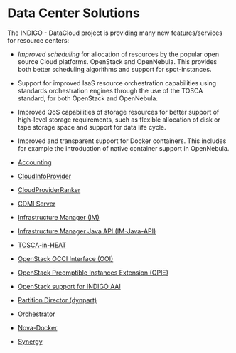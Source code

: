 # Data Center Solutions

The INDIGO - DataCloud project is providing many new features/services for resource centers: 
* *Improved scheduling* for allocation of resources by the popular open source Cloud platforms. OpenStack and OpenNebula. This provides both better scheduling algorithms and support for spot-instances.
* Support for improved IaaS resource orchestration capabilities using standards  orchestration engines through the use of the TOSCA standard, for both OpenStack and OpenNebula.
* Improved QoS capabilities of storage resources for better support of high-level storage requirements, such as flexible allocation of disk or tape storage space and support for data life cycle.
* Improved and transparent support for Docker containers. This includes for example the introduction of native container support in OpenNebula. 

* [Accounting](accounting1.md)
* [CloudInfoProvider](cip1.md)
* [CloudProviderRanker](cpr1.md)
* [CDMI Server](cdmi1.md)
* [Infrastructure Manager (IM)](indigo1/im1.md)
* [Infrastructure Manager Java API (IM-Java-API)](indigo1/imjavaapi1.md)
* [TOSCA-in-HEAT](indigo1/heat-translator1.md) 
* [OpenStack OCCI Interface (OOI)](indigo1/ooi1.md)
* [OpenStack Preemptible Instances Extension (OPIE)](indigo1/opie1.md)
* [OpenStack support for INDIGO AAI](indigo1/keyston_aai1.md)
* [Partition Director (dynpart)](indigo1/dynpart1.md)
* [Orchestrator](indigo1/orchestrator1.md)
* [Nova-Docker](indigo1/nova-docker1.md)
* [Synergy](indigo1/synergy1.md) 

